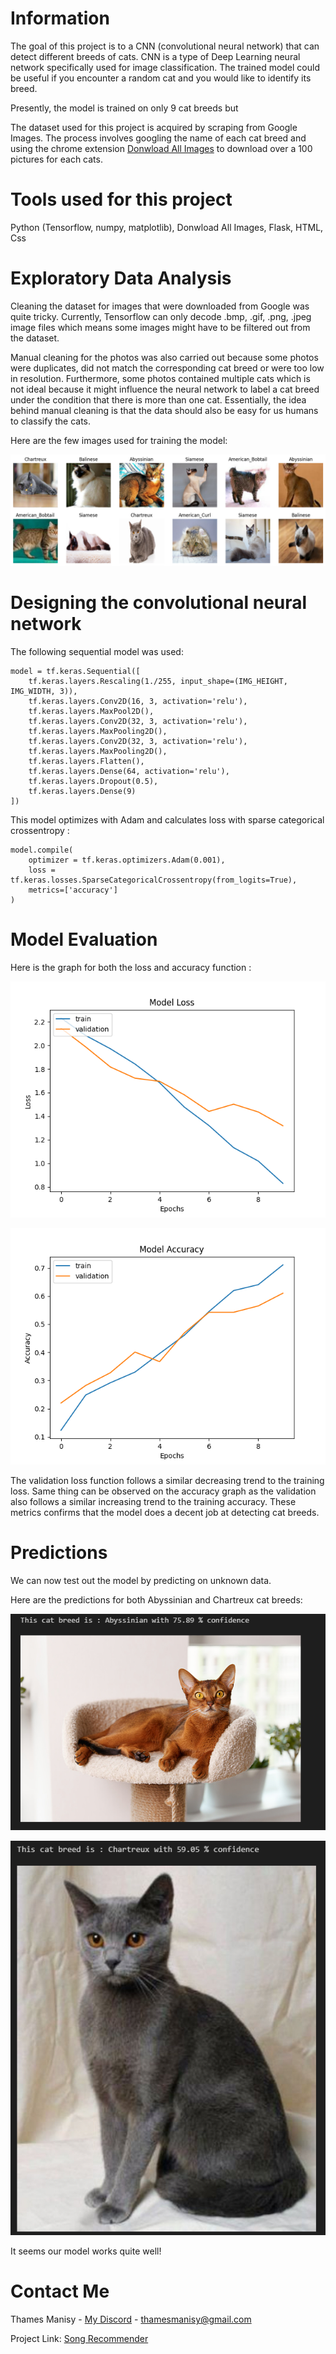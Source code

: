 # Information 

The goal of this project is to a CNN (convolutional neural network) that can detect different breeds of cats. CNN is a type of Deep Learning neural network specifically used for image classification. The trained model could be useful if you encounter a random cat and you would like to identify its breed. 

Presently, the model is trained on only 9 cat breeds but

The dataset used for this project is acquired by scraping from Google Images. The process involves googling the name of each cat breed and using the chrome extension [Donwload All Images](https://download-all-images.mobilefirst.me/) to download over a 100 pictures for each cats.

# Tools used for this project

Python (Tensorflow, numpy, matplotlib), Donwload All Images, Flask, HTML, Css  

# Exploratory Data Analysis

Cleaning the dataset for images that were downloaded from Google was quite tricky. Currently, Tensorflow can only decode .bmp, .gif, .png, .jpeg image files which means some images might have to be filtered out from the dataset. 

Manual cleaning for the photos was also carried out because some photos were duplicates, did not match the corresponding cat breed or were too low in resolution. Furthermore, some photos contained multiple cats which is not ideal because it might influence the neural network to label a cat breed under the condition that there is more than one cat. Essentially, the idea behind manual cleaning is that the data should also be easy for us humans to classify the cats. 

Here are the few images used for training the model: 

![Sample image of cats](assets\cat_sample.png)

# Designing the convolutional neural network

The following sequential model was used:

```
model = tf.keras.Sequential([
    tf.keras.layers.Rescaling(1./255, input_shape=(IMG_HEIGHT, IMG_WIDTH, 3)),
    tf.keras.layers.Conv2D(16, 3, activation='relu'),
    tf.keras.layers.MaxPool2D(),
    tf.keras.layers.Conv2D(32, 3, activation='relu'),
    tf.keras.layers.MaxPooling2D(),
    tf.keras.layers.Conv2D(32, 3, activation='relu'),
    tf.keras.layers.MaxPooling2D(),
    tf.keras.layers.Flatten(),
    tf.keras.layers.Dense(64, activation='relu'),
    tf.keras.layers.Dropout(0.5),
    tf.keras.layers.Dense(9)
])
```

This model optimizes with Adam and calculates loss with sparse categorical crossentropy : 
```
model.compile(
    optimizer = tf.keras.optimizers.Adam(0.001),
    loss = tf.keras.losses.SparseCategoricalCrossentropy(from_logits=True),
    metrics=['accuracy']
)
```

# Model Evaluation

Here is the graph for both the loss and accuracy function :

![Loss over epochs](assets\cats9loss.png)

![Accuracy over epochs](assets\cats9acc.png)

The validation loss function follows a similar decreasing trend to the training loss. Same thing can be observed on the accuracy graph as the validation also follows a similar increasing trend to the training accuracy. These metrics confirms that the model does a decent job at detecting cat breeds. 

# Predictions

We can now test out the model by predicting on unknown data. 

Here are the predictions for both Abyssinian and Chartreux cat breeds:

![Abyssian predicted correclty with 75.89% confidence](assets\abys_predict_result.png)

![Abyssian predicted correclty with 59.05% confidence](assets\chtrx_predict_result.png)

It seems our model works quite well!

# Contact Me

Thames Manisy - [My Discord](https://discord.com/channels/Thames#7138) - thamesmanisy@gmail.com

Project Link: [Song Recommender](https://github.com/thames31/lyrics-emotion-detector)




